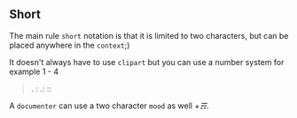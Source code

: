 ## Short
The main rule `short` notation is that it is limited to two characters, but can be placed anywhere in the `context`;)

It doesn't always have to use `clipart` but you can use a number system for example 1 - 4
> . : .: ::

A `documenter` can use a two character `mood` as well _+☴_.